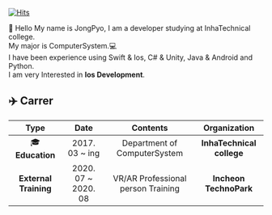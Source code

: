 [![Hits](https://hits.seeyoufarm.com/api/count/incr/badge.svg?url=https%3A%2F%2Fgithub.com%2FJongPyoAhn%2FJongPyoAhn%2F&count_bg=%2379C83D&title_bg=%23555555&icon=&icon_color=%23E7E7E7&title=hits&edge_flat=false)](https://hits.seeyoufarm.com)


:wave: Hello My name is JongPyo, I am a developer studying at InhaTechnical college.  
My major is ComputerSystem.:computer:  
I have been experience using Swift & Ios, C# & Unity, Java & Android and Python.  
I am very Interested in **Ios Development**. 

## :airplane: Carrer
| Type | Date | Contents | Organization|
| :--: | :--: | :--: | :--: |
| :mortar_board:  **Education** | 2017. 03 ~ ing | Department of ComputerSystem | **InhaTechnical college** |
| **External  Training**| 2020. 07 ~ 2020. 08  | VR/AR Professional person Training | **Incheon TechnoPark** |

